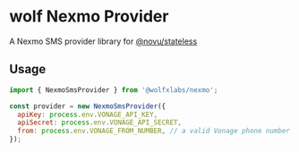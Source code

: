# wolf Nexmo Provider

A Nexmo SMS provider library for [@novu/stateless](https://github.com/tecklens/tk-wolf/)

## Usage

```javascript
import { NexmoSmsProvider } from '@wolfxlabs/nexmo';

const provider = new NexmoSmsProvider({
  apiKey: process.env.VONAGE_API_KEY,
  apiSecret: process.env.VONAGE_API_SECRET,
  from: process.env.VONAGE_FROM_NUMBER, // a valid Vonage phone number
});
```
